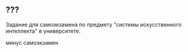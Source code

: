 ## ??? 
Задание для самоэкзамена по предмету "системы искусственного интеллекта" в университете.

минус самоэкзамен
